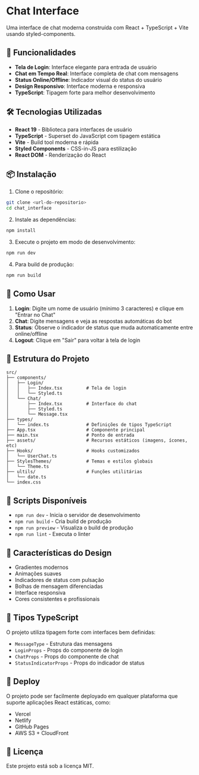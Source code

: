 # Chat Interface

Uma interface de chat moderna construída com React + TypeScript + Vite usando styled-components.

## 🚀 Funcionalidades

- **Tela de Login**: Interface elegante para entrada de usuário
- **Chat em Tempo Real**: Interface completa de chat com mensagens
- **Status Online/Offline**: Indicador visual do status do usuário
- **Design Responsivo**: Interface moderna e responsiva
- **TypeScript**: Tipagem forte para melhor desenvolvimento

## 🛠️ Tecnologias Utilizadas

- **React 19** - Biblioteca para interfaces de usuário
- **TypeScript** - Superset do JavaScript com tipagem estática
- **Vite** - Build tool moderna e rápida
- **Styled Components** - CSS-in-JS para estilização
- **React DOM** - Renderização do React

## 📦 Instalação

1. Clone o repositório:
```bash
git clone <url-do-repositorio>
cd chat_interface
```

2. Instale as dependências:
```bash
npm install
```

3. Execute o projeto em modo de desenvolvimento:
```bash
npm run dev
```

4. Para build de produção:
```bash
npm run build
```

## 🎯 Como Usar

1. **Login**: Digite um nome de usuário (mínimo 3 caracteres) e clique em "Entrar no Chat"
2. **Chat**: Digite mensagens e veja as respostas automáticas do bot
3. **Status**: Observe o indicador de status que muda automaticamente entre online/offline
4. **Logout**: Clique em "Sair" para voltar à tela de login

## 📁 Estrutura do Projeto

```
src/
├── components/
│   ├── Login/
│   │   ├── Index.tsx         # Tela de login
│   │   └── Styled.ts
│   └── Chat/
│       ├── Index.tsx         # Interface do chat
│       ├── Styled.ts
│       └── Message.tsx
├── types/
│   └── index.ts              # Definições de tipos TypeScript
├── App.tsx                   # Componente principal
├── main.tsx                  # Ponto de entrada
├── assets/                   # Recursos estáticos (imagens, ícones, etc)
├── Hooks/                    # Hooks customizados
│   └── UserChat.ts
├── StylesThemes/             # Temas e estilos globais
│   └── Theme.ts
├── ultils/                   # Funções utilitárias
│   └── date.ts
└── index.css     
```

## 🔧 Scripts Disponíveis

- `npm run dev` - Inicia o servidor de desenvolvimento
- `npm run build` - Cria build de produção
- `npm run preview` - Visualiza o build de produção
- `npm run lint` - Executa o linter

## 🎨 Características do Design

- Gradientes modernos
- Animações suaves
- Indicadores de status com pulsação
- Bolhas de mensagem diferenciadas
- Interface responsiva
- Cores consistentes e profissionais

## 📝 Tipos TypeScript

O projeto utiliza tipagem forte com interfaces bem definidas:

- `MessageType` - Estrutura das mensagens
- `LoginProps` - Props do componente de login
- `ChatProps` - Props do componente de chat
- `StatusIndicatorProps` - Props do indicador de status

## 🚀 Deploy

O projeto pode ser facilmente deployado em qualquer plataforma que suporte aplicações React estáticas, como:

- Vercel
- Netlify
- GitHub Pages
- AWS S3 + CloudFront

## 📄 Licença

Este projeto está sob a licença MIT.